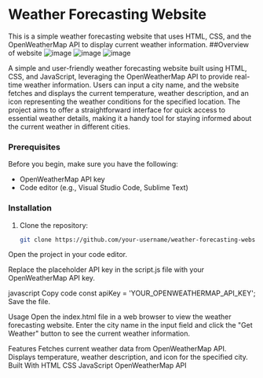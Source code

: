 # Weather Forecasting Website

This is a simple weather forecasting website that uses HTML, CSS, and the OpenWeatherMap API to display current weather information.
##Overview of website
![image](https://github.com/Hemasri1405/Weatherforecast/assets/146213788/b685524d-e8f8-4019-9044-578fb7b6e7b6)
![image](https://github.com/Hemasri1405/Weatherforecast/assets/146213788/d92bbdc9-1ff0-47b5-bb92-5584af923011)
![image](https://github.com/Hemasri1405/Weatherforecast/assets/146213788/6c48881a-3cb8-47f5-8e72-a9a779a2220f)


A simple and user-friendly weather forecasting website built using HTML, CSS, and JavaScript, leveraging the OpenWeatherMap API to provide real-time weather information. Users can input a city name, and the website fetches and displays the current temperature, weather description, and an icon representing the weather conditions for the specified location. The project aims to offer a straightforward interface for quick access to essential weather details, making it a handy tool for staying informed about the current weather in different cities.


### Prerequisites

Before you begin, make sure you have the following:

- OpenWeatherMap API key
- Code editor (e.g., Visual Studio Code, Sublime Text)

### Installation

1. Clone the repository:

   ```bash
   git clone https://github.com/your-username/weather-forecasting-website.git
Open the project in your code editor.

Replace the placeholder API key in the script.js file with your OpenWeatherMap API key.

javascript
Copy code
const apiKey = 'YOUR_OPENWEATHERMAP_API_KEY';
Save the file.

Usage
Open the index.html file in a web browser to view the weather forecasting website. Enter the city name in the input field and click the "Get Weather" button to see the current weather information.

Features
Fetches current weather data from OpenWeatherMap API.
Displays temperature, weather description, and icon for the specified city.
Built With
HTML
CSS
JavaScript
OpenWeatherMap API
